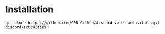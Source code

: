# Installation

`git clone https://github.com/CDN-Github/discord-voice-activities.git discord-activities`

